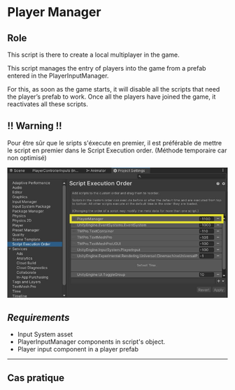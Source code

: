 # Player Manager

## Role
This script is there to create a local multiplayer in the game.

This script manages the entry of players into the game from a prefab entered in the PlayerInputManager.

For this, as soon as the game starts, it will disable all the scripts that need the player’s prefab to work.
Once all the players have joined the game, it reactivates all these scripts.


## **!! Warning !!**
Pour être sûr que le sripts s'éxecute en premier, il est préférable de mettre le script en premier dans le Script Execution order.
(Méthode temporaire car non optimisé)

![ScriptExecutionOrder](./Documentation~/Img/ScriptExecutionOrder.jpg "ScriptExecutionOrder")


## ***Requirements***
- Input System asset
- PlayerInputManager components in script's object.
- Player input component in a player prefab








---
## Cas pratique























